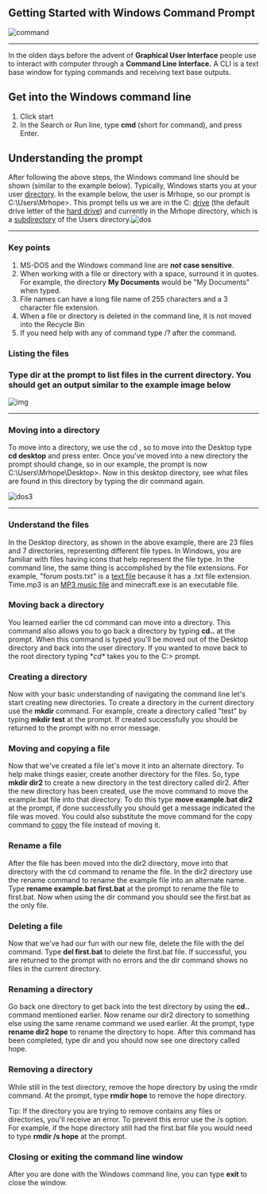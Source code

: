 ## Getting Started with Windows Command Prompt

![command](/home/baboucarr/Documents/web-programming-101/command.png)

------

In the olden days before the advent of **Graphical User Interface**  people use to interact with computer through a **Command Line Interface.**  A CLI is a text base window for typing commands and receiving text base outputs.



## Get into the Windows command line

1.  Click start
2. In the Search or Run line, type **cmd** (short for command), and press Enter.

## Understanding the prompt

After following the above steps, the Windows command line should be 
shown (similar to the example below). Typically, Windows starts you at 
your user [directory](https://www.computerhope.com/jargon/d/director.htm). In the example below, the user is Mrhope, so our prompt is C:\Users\Mrhope>. This prompt tells us we are in the C: [drive](https://www.computerhope.com/jargon/d/drive.htm) (the default drive letter of the [hard drive](https://www.computerhope.com/jargon/h/harddriv.htm)) and currently in the Mrhope directory, which is a [subdirectory](https://www.computerhope.com/jargon/s/subdirec.htm) of the Users directory.![dos](/home/baboucarr/Documents/web-programming-101/dos.jpg)



------



### Key points

1. MS-DOS and the Windows command line are ***not*** **case sensitive**.
2. When working with a file or directory with a space, surround it in quotes. For example, the directory **My Documents** would be "My Documents" when typed.
3. File names can have a long file name of 255 characters and a 3 character file extension.
4. When a file or directory is deleted in the command line, it is not moved into the Recycle Bin
5. If you need help with any of command type /? after the command.



###  Listing the files

### Type **dir** at the prompt to list files in the current directory. You should get an output similar to the example image below

![img](file:///home/baboucarr/Documents/web-programming-101/dos2.jpg?lastModify=1519607110)

------



### Moving into a directory

To move into a directory, we use the cd , so to move into the Desktop type **cd desktop** and press enter. 
Once you've moved into a new directory the prompt should change, so in our example, the prompt is now C:\Users\Mrhope\Desktop>. Now in this desktop directory, see what files are found in this directory by typing the dir command again.

![dos3](/home/baboucarr/Documents/web-programming-101/dos3.jpg)

------

### Understand the files

In the Desktop directory, as shown in the above example, there are 23 
files and 7 directories, representing different file types. In Windows, 
you are familiar with files having icons that help represent the file 
type. In the command line, the same thing is accomplished by the file 
extensions. For example, "forum posts.txt" is a [text file](https://www.computerhope.com/jargon/t/textfile.htm) because it has a .txt file extension. Time.mp3 is an [MP3 music file](https://www.computerhope.com/jargon/m/mp3.htm) and minecraft.exe is an executable file.



### Moving back a directory

You learned earlier the cd command can move into a directory. This command also allows you to go back a directory by typing **cd..**
 at the prompt. When this command is typed you'll be moved out of the 
Desktop directory and back into the user directory. If you wanted to 
move back to the root directory typing **cd\** takes you to the C:\> prompt.



### Creating a directory

Now with your basic understanding of navigating the command line let's 
start creating new directories. To create a directory in the current 
directory use the **mkdir** command. For example, create a directory called "test" by typing **mkdir test** at the prompt. If created successfully you should be returned to the prompt with no error message.



### Moving and copying a file

Now that we've created a file let's move it into an alternate directory.
 To help make things easier, create another directory for the files. So,
 type **mkdir dir2** to create a new directory in the test directory called dir2. After the new directory has been created, use the move command to move the example.bat file into that directory. To do this type **move example.bat dir2**
 at the prompt, if done successfully you should get a message indicated 
the file was moved. You could also substitute the move command for the copy command to [copy](https://www.computerhope.com/jargon/c/copy.htm) the file instead of moving it.



### Rename a file

After the file has been moved into the dir2 directory, move into that 
directory with the cd command to rename the file. In the dir2 directory 
use the rename command to rename the example file into an alternate name. Type **rename example.bat first.bat** at the prompt to rename the file to first.bat. Now when using the dir command you should see the first.bat as the only file.



### Deleting a file

Now that we've had our fun with our new file, delete the file with the del command. Type **del first.bat**
 to delete the first.bat file. If successful, you are returned to the 
prompt with no errors and the dir command shows no files in the current 
directory.



### Renaming a directory

Go back one directory to get back into the test directory by using the **cd..**
 command mentioned earlier. Now rename our dir2 directory to something 
else using the same rename command we used earlier. At the prompt, type **rename dir2 hope**
 to rename the directory to hope. After this command has been completed,
 type dir and you should now see one directory called hope.



### Removing a directory

While still in the test directory, remove the hope directory by using the rmdir command. At the prompt, type **rmdir hope** to remove the hope directory.

Tip: If the directory you are trying to remove
 contains any files or directories, you'll receive an error. To prevent 
this error use the /s option. For example, if the hope directory still 
had the first.bat file you would need to type **rmdir /s hope** at the prompt.



### Closing or exiting the command line window

After you are done with the Windows command line, you can type **exit** to close the window.